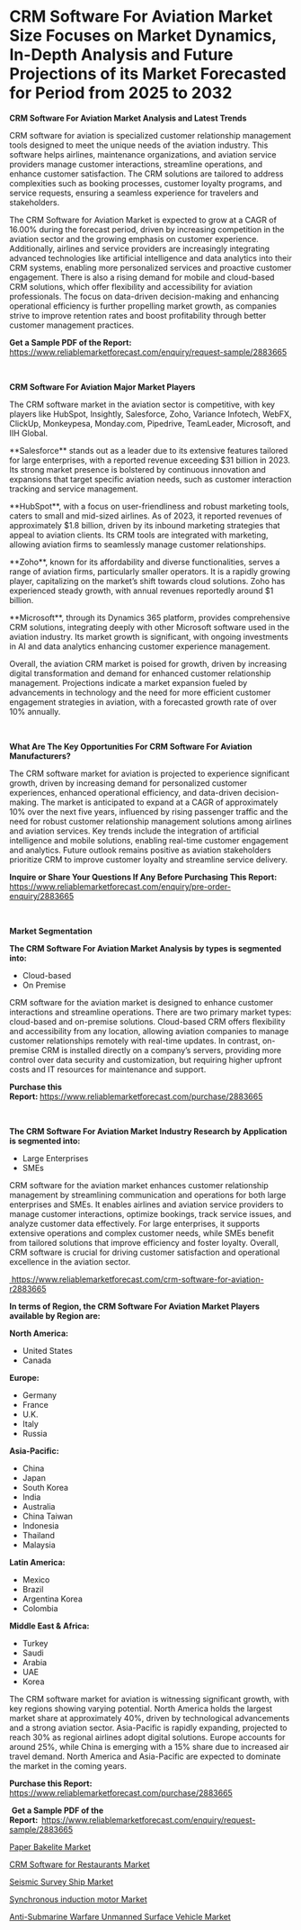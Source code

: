 <p><h1>CRM Software For Aviation Market Size Focuses on Market Dynamics, In-Depth Analysis and Future Projections of its Market Forecasted for Period from 2025 to 2032</h1></p><p><strong>CRM Software For Aviation Market Analysis and Latest Trends</strong></p>
<p><p>CRM software for aviation is specialized customer relationship management tools designed to meet the unique needs of the aviation industry. This software helps airlines, maintenance organizations, and aviation service providers manage customer interactions, streamline operations, and enhance customer satisfaction. The CRM solutions are tailored to address complexities such as booking processes, customer loyalty programs, and service requests, ensuring a seamless experience for travelers and stakeholders.</p><p>The CRM Software for Aviation Market is expected to grow at a CAGR of 16.00% during the forecast period, driven by increasing competition in the aviation sector and the growing emphasis on customer experience. Additionally, airlines and service providers are increasingly integrating advanced technologies like artificial intelligence and data analytics into their CRM systems, enabling more personalized services and proactive customer engagement. There is also a rising demand for mobile and cloud-based CRM solutions, which offer flexibility and accessibility for aviation professionals. The focus on data-driven decision-making and enhancing operational efficiency is further propelling market growth, as companies strive to improve retention rates and boost profitability through better customer management practices.</p></p>
<p><strong>Get a Sample PDF of the Report:&nbsp;</strong> <a href="https://www.reliablemarketforecast.com/enquiry/request-sample/2883665?utm_campaign=1108&utm_medium=2&utm_source=Github&utm_content=ia&utm_term=13032025&utm_id=crm-software-for-aviation">https://www.reliablemarketforecast.com/enquiry/request-sample/2883665</a></p>
<p>&nbsp;</p>
<p><strong>CRM Software For Aviation Major Market Players</strong></p>
<p><p>The CRM software market in the aviation sector is competitive, with key players like HubSpot, Insightly, Salesforce, Zoho, Variance Infotech, WebFX, ClickUp, Monkeypesa, Monday.com, Pipedrive, TeamLeader, Microsoft, and IIH Global. </p><p>**Salesforce** stands out as a leader due to its extensive features tailored for large enterprises, with a reported revenue exceeding $31 billion in 2023. Its strong market presence is bolstered by continuous innovation and expansions that target specific aviation needs, such as customer interaction tracking and service management.</p><p>**HubSpot**, with a focus on user-friendliness and robust marketing tools, caters to small and mid-sized airlines. As of 2023, it reported revenues of approximately $1.8 billion, driven by its inbound marketing strategies that appeal to aviation clients. Its CRM tools are integrated with marketing, allowing aviation firms to seamlessly manage customer relationships.</p><p>**Zoho**, known for its affordability and diverse functionalities, serves a range of aviation firms, particularly smaller operators. It is a rapidly growing player, capitalizing on the market’s shift towards cloud solutions. Zoho has experienced steady growth, with annual revenues reportedly around $1 billion.</p><p>**Microsoft**, through its Dynamics 365 platform, provides comprehensive CRM solutions, integrating deeply with other Microsoft software used in the aviation industry. Its market growth is significant, with ongoing investments in AI and data analytics enhancing customer experience management.</p><p>Overall, the aviation CRM market is poised for growth, driven by increasing digital transformation and demand for enhanced customer relationship management. Projections indicate a market expansion fueled by advancements in technology and the need for more efficient customer engagement strategies in aviation, with a forecasted growth rate of over 10% annually.</p></p>
<p>&nbsp;</p>
<p><strong>What Are The Key Opportunities For CRM Software For Aviation Manufacturers?</strong></p>
<p><p>The CRM software market for aviation is projected to experience significant growth, driven by increasing demand for personalized customer experiences, enhanced operational efficiency, and data-driven decision-making. The market is anticipated to expand at a CAGR of approximately 10% over the next five years, influenced by rising passenger traffic and the need for robust customer relationship management solutions among airlines and aviation services. Key trends include the integration of artificial intelligence and mobile solutions, enabling real-time customer engagement and analytics. Future outlook remains positive as aviation stakeholders prioritize CRM to improve customer loyalty and streamline service delivery.</p></p>
<p><strong>Inquire or Share Your Questions If Any Before Purchasing This Report:</strong> <a href="https://www.reliablemarketforecast.com/enquiry/pre-order-enquiry/2883665?utm_campaign=1108&utm_medium=2&utm_source=Github&utm_content=ia&utm_term=13032025&utm_id=crm-software-for-aviation">https://www.reliablemarketforecast.com/enquiry/pre-order-enquiry/2883665</a></p>
<p>&nbsp;</p>
<p><strong>Market Segmentation</strong></p>
<p><strong>The CRM Software For Aviation Market Analysis by types is segmented into:</strong></p>
<p><ul><li>Cloud-based</li><li>On Premise</li></ul></p>
<p><p>CRM software for the aviation market is designed to enhance customer interactions and streamline operations. There are two primary market types: cloud-based and on-premise solutions. Cloud-based CRM offers flexibility and accessibility from any location, allowing aviation companies to manage customer relationships remotely with real-time updates. In contrast, on-premise CRM is installed directly on a company’s servers, providing more control over data security and customization, but requiring higher upfront costs and IT resources for maintenance and support.</p></p>
<p><strong>Purchase this Report:&nbsp;</strong><a href="https://www.reliablemarketforecast.com/purchase/2883665?utm_campaign=1108&utm_medium=2&utm_source=Github&utm_content=ia&utm_term=13032025&utm_id=crm-software-for-aviation">https://www.reliablemarketforecast.com/purchase/2883665</a></p>
<p>&nbsp;</p>
<p><strong>The CRM Software For Aviation Market Industry Research by Application is segmented into:</strong></p>
<p><ul><li>Large Enterprises</li><li>SMEs</li></ul></p>
<p><p>CRM software for the aviation market enhances customer relationship management by streamlining communication and operations for both large enterprises and SMEs. It enables airlines and aviation service providers to manage customer interactions, optimize bookings, track service issues, and analyze customer data effectively. For large enterprises, it supports extensive operations and complex customer needs, while SMEs benefit from tailored solutions that improve efficiency and foster loyalty. Overall, CRM software is crucial for driving customer satisfaction and operational excellence in the aviation sector.</p></p>
<p><a href="https://www.reliablemarketforecast.com/crm-software-for-aviation-r2883665?utm_campaign=1108&utm_medium=2&utm_source=Github&utm_content=ia&utm_term=13032025&utm_id=crm-software-for-aviation">&nbsp;https://www.reliablemarketforecast.com/crm-software-for-aviation-r2883665</a></p>
<p><strong>In terms of Region, the CRM Software For Aviation Market Players available by Region are:</strong></p>
<p>
    <p> <strong> North America: </strong>
        <ul>
            <li>United States</li>
            <li>Canada</li>
        </ul>
        </p> 
    <p> <strong> Europe: </strong>
        <ul>
            <li>Germany</li>
            <li>France</li>
            <li>U.K.</li>
            <li>Italy</li>
            <li>Russia</li>
        </ul>
        </p> 
    <p> <strong> Asia-Pacific: </strong>
        <ul>
            <li>China</li>
            <li>Japan</li>
            <li>South Korea</li>
            <li>India</li>
            <li>Australia</li>
            <li>China Taiwan</li>
            <li>Indonesia</li>
            <li>Thailand</li>
            <li>Malaysia</li>
        </ul>
        </p> 
    <p> <strong> Latin America: </strong>
        <ul>
            <li>Mexico</li>
            <li>Brazil</li>
            <li>Argentina Korea</li>
            <li>Colombia</li>
        </ul>
        </p> 
    <p> <strong> Middle East & Africa: </strong>
        <ul>
            <li>Turkey</li>
            <li>Saudi</li>
            <li>Arabia</li>
            <li>UAE</li>
            <li>Korea</li>
        </ul>
    </p>
    </p>
<p><p>The CRM software market for aviation is witnessing significant growth, with key regions showing varying potential. North America holds the largest market share at approximately 40%, driven by technological advancements and a strong aviation sector. Asia-Pacific is rapidly expanding, projected to reach 30% as regional airlines adopt digital solutions. Europe accounts for around 25%, while China is emerging with a 15% share due to increased air travel demand. North America and Asia-Pacific are expected to dominate the market in the coming years.</p></p>
<p><strong>Purchase this Report: </strong><a href="https://www.reliablemarketforecast.com/purchase/2883665?utm_campaign=1108&utm_medium=2&utm_source=Github&utm_content=ia&utm_term=13032025&utm_id=crm-software-for-aviation">https://www.reliablemarketforecast.com/purchase/2883665</a></p>
<p>&nbsp;<strong>Get a Sample PDF of the Report:&nbsp;&nbsp;</strong><a href="https://www.reliablemarketforecast.com/enquiry/request-sample/2883665?utm_campaign=1108&utm_medium=2&utm_source=Github&utm_content=ia&utm_term=13032025&utm_id=crm-software-for-aviation">https://www.reliablemarketforecast.com/enquiry/request-sample/2883665</a></p>
<p><strong></strong></p>
<p><p><a href="https://github.com/nedzazollo74/Market-Research-Report-List-1/blob/main/paper-bakelite-market.md?utm_campaign=1108&utm_medium=2&utm_source=Github&utm_content=ia&utm_term=13032025&utm_id=crm-software-for-aviation">Paper Bakelite Market</a></p><p><a href="https://github.com/bredevasil2q/Market-Research-Report-List-1/blob/main/crm-software-for-restaurants-market.md?utm_campaign=1108&utm_medium=2&utm_source=Github&utm_content=ia&utm_term=13032025&utm_id=crm-software-for-aviation">CRM Software for Restaurants Market</a></p><p><a href="https://github.com/hoppeellia6b/Market-Research-Report-List-1/blob/main/seismic-survey-ship-market.md?utm_campaign=1108&utm_medium=2&utm_source=Github&utm_content=ia&utm_term=13032025&utm_id=crm-software-for-aviation">Seismic Survey Ship Market</a></p><p><a href="https://github.com/kleyderoomes/Market-Research-Report-List-1/blob/main/synchronous-induction-motor-market.md?utm_campaign=1108&utm_medium=2&utm_source=Github&utm_content=ia&utm_term=13032025&utm_id=crm-software-for-aviation">Synchronous induction motor Market</a></p><p><a href="https://github.com/evraltandre36/Market-Research-Report-List-1/blob/main/anti-submarine-warfare-unmanned-surface-vehicle-market.md?utm_campaign=1108&utm_medium=2&utm_source=Github&utm_content=ia&utm_term=13032025&utm_id=crm-software-for-aviation">Anti-Submarine Warfare Unmanned Surface Vehicle Market</a></p></p>